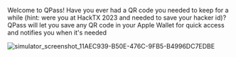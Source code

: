 
Welcome to QPass! Have you ever had a QR code you needed to keep for a while (hint: were you at HackTX 2023 and needed to save your hacker id)? QPass will let you save any QR code in your Apple Wallet for quick access and notifies you when it's needed


![simulator_screenshot_11AEC939-B50E-476C-9FB5-B4996DC7EDBE](https://github.com/saikurelli/QPass/assets/22625395/943531a9-6971-481a-ae74-b1e749d4ce7b)
